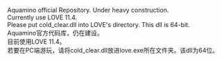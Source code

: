 Aquamino official Repository. Under heavy construction.  
Currently use LOVE 11.4.  
Please put cold_clear.dll into LOVE's directory. This dll is 64-bit.  
Aquamino官方代码库，仍在建设。  
目前使用LOVE 11.4。  
若要在PC端游玩，请将cold_clear.dll放进love.exe所在文件夹。该dll为64位。  
